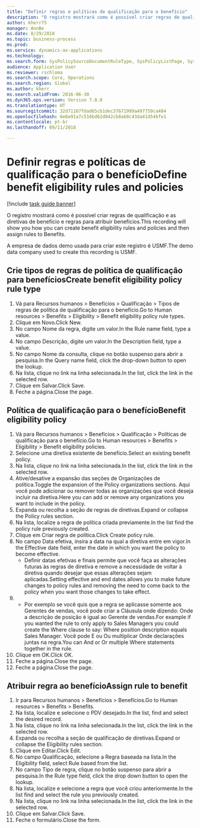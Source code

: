 ```yaml
--- 
title: "Definir regras e políticas de qualificação para o benefício"
description: "O registro mostrará como é possível criar regras de qualificação e as diretivas de benefício e regras para atribuir benefícios."
author: kherr75
manager: AnnBe
ms.date: 8/29/2018
ms.topic: business-process
ms.prod: 
ms.service: dynamics-ax-applications
ms.technology: 
ms.search.form: SysPolicySourceDocumentRuleType, SysPolicyListPage, SysPolicy, HcmBenefitEligibilityPolicy, HcmBenefit
audience: Application User
ms.reviewer: rschloma
ms.search.scope: Core, Operations
ms.search.region: Global
ms.author: kherr
ms.search.validFrom: 2016-06-30
ms.dyn365.ops.version: Version 7.0.0
ms.translationtype: HT
ms.sourcegitcommit: 32d71167fdad65cb1dec37671999a497759ca484
ms.openlocfilehash: 6e6e91a7c516bd62d042cb8a68c43da41d54bfe1
ms.contentlocale: pt-br
ms.lasthandoff: 09/11/2018

---
```

# <a name="define-benefit-eligibility-rules-and-policies"></a><span data-ttu-id="97170-103">Definir regras e políticas de qualificação para o benefício</span><span class="sxs-lookup"><span data-stu-id="97170-103">Define benefit eligibility rules and policies</span></span>

[!include [task guide banner](../../includes/task-guide-banner.md)]

<span data-ttu-id="97170-104">O registro mostrará como é possível criar regras de qualificação e as diretivas de benefício e regras para atribuir benefícios.</span><span class="sxs-lookup"><span data-stu-id="97170-104">This recording will show you how you can create benefit eligibility rules and policies and then assign rules to Benefits.</span></span>  

<span data-ttu-id="97170-105">A empresa de dados demo usada para criar este registro é USMF.</span><span class="sxs-lookup"><span data-stu-id="97170-105">The demo data company used to create this recording is USMF.</span></span>


## <a name="create-benefit-eligibility-policy-rule-type"></a><span data-ttu-id="97170-106">Crie tipos de regras de política de qualificação para benefícios</span><span class="sxs-lookup"><span data-stu-id="97170-106">Create benefit eligibility policy rule type</span></span>
1. <span data-ttu-id="97170-107">Vá para Recursos humanos > Benefícios > Qualificação > Tipos de regras de política de qualificação para o benefício.</span><span class="sxs-lookup"><span data-stu-id="97170-107">Go to Human resources > Benefits > Eligibility > Benefit eligibility policy rule types.</span></span>
2. <span data-ttu-id="97170-108">Clique em Novo.</span><span class="sxs-lookup"><span data-stu-id="97170-108">Click New.</span></span>
3. <span data-ttu-id="97170-109">No campo Nome da regra, digite um valor.</span><span class="sxs-lookup"><span data-stu-id="97170-109">In the Rule name field, type a value.</span></span>
4. <span data-ttu-id="97170-110">No campo Descrição, digite um valor.</span><span class="sxs-lookup"><span data-stu-id="97170-110">In the Description field, type a value.</span></span>
5. <span data-ttu-id="97170-111">No campo Nome da consulta, clique no botão suspenso para abrir a pesquisa.</span><span class="sxs-lookup"><span data-stu-id="97170-111">In the Query name field, click the drop-down button to open the lookup.</span></span>
6. <span data-ttu-id="97170-112">Na lista, clique no link na linha selecionada.</span><span class="sxs-lookup"><span data-stu-id="97170-112">In the list, click the link in the selected row.</span></span>
7. <span data-ttu-id="97170-113">Clique em Salvar.</span><span class="sxs-lookup"><span data-stu-id="97170-113">Click Save.</span></span>
8. <span data-ttu-id="97170-114">Feche a página.</span><span class="sxs-lookup"><span data-stu-id="97170-114">Close the page.</span></span>

## <a name="benefit-eligibility-policy"></a><span data-ttu-id="97170-115">Política de qualificação para o benefício</span><span class="sxs-lookup"><span data-stu-id="97170-115">Benefit eligibility policy</span></span>
1. <span data-ttu-id="97170-116">Vá para Recursos humanos > Benefícios > Qualificação > Políticas de qualificação para o benefício.</span><span class="sxs-lookup"><span data-stu-id="97170-116">Go to Human resources > Benefits > Eligibility > Benefit eligibility policies.</span></span>
2. <span data-ttu-id="97170-117">Selecione uma diretiva existente de benefício.</span><span class="sxs-lookup"><span data-stu-id="97170-117">Select an existing benefit policy.</span></span>
3. <span data-ttu-id="97170-118">Na lista, clique no link na linha selecionada.</span><span class="sxs-lookup"><span data-stu-id="97170-118">In the list, click the link in the selected row.</span></span>
4. <span data-ttu-id="97170-119">Ative/desative a expansão das seções de Organizações de política.</span><span class="sxs-lookup"><span data-stu-id="97170-119">Toggle the expansion of the Policy organizations sections.</span></span>  <span data-ttu-id="97170-120">Aqui você pode adicionar ou remover todas as organizações que você deseja incluir na diretiva.</span><span class="sxs-lookup"><span data-stu-id="97170-120">Here you can add or remove any organizations you want to include in the policy.</span></span>
5. <span data-ttu-id="97170-121">Expanda ou recolha a seção de regras de diretivas.</span><span class="sxs-lookup"><span data-stu-id="97170-121">Expand or collapse the Policy rules section.</span></span>
6. <span data-ttu-id="97170-122">Na lista, localize a regra de política criada previamente.</span><span class="sxs-lookup"><span data-stu-id="97170-122">In the list find the policy rule previously created.</span></span>
7. <span data-ttu-id="97170-123">Clique em Criar regra de política.</span><span class="sxs-lookup"><span data-stu-id="97170-123">Click Create policy rule.</span></span>
8. <span data-ttu-id="97170-124">No campo Data efetiva, insira a data na qual a diretiva entre em vigor.</span><span class="sxs-lookup"><span data-stu-id="97170-124">In the Effective date field, enter the date in which you want the policy to become effective.</span></span>
    * <span data-ttu-id="97170-125">Definir datas efetivas e finais permite que você faça as alterações futuras às regras de diretiva e remove a necessidade de voltar à diretiva quando desejar que essas alterações sejam aplicadas.</span><span class="sxs-lookup"><span data-stu-id="97170-125">Setting effective and end dates allows you to make future changes to policy rules and removing the need to come back to the policy when you want those changes to take effect.</span></span>  
9. 
    * <span data-ttu-id="97170-126">Por exemplo se você quis que a regra se aplicasse somente aos Gerentes de vendas, você pode criar a Cláusula onde dizendo: Onde a descrição de posição é igual ao Gerente de vendas.</span><span class="sxs-lookup"><span data-stu-id="97170-126">For example if you wanted the rule to only apply to Sales Managers you could create the Where clause to say: Where position description equals Sales Manager.</span></span>  <span data-ttu-id="97170-127">Você pode E ou Ou multiplicar Onde declarações juntas na regra.</span><span class="sxs-lookup"><span data-stu-id="97170-127">You can And or Or multiple Where statements together in the rule.</span></span>  
10. <span data-ttu-id="97170-128">Clique em OK.</span><span class="sxs-lookup"><span data-stu-id="97170-128">Click OK.</span></span>
11. <span data-ttu-id="97170-129">Feche a página.</span><span class="sxs-lookup"><span data-stu-id="97170-129">Close the page.</span></span>
12. <span data-ttu-id="97170-130">Feche a página.</span><span class="sxs-lookup"><span data-stu-id="97170-130">Close the page.</span></span>

## <a name="assign-rule-to-benefit"></a><span data-ttu-id="97170-131">Atribuir regra ao benefício</span><span class="sxs-lookup"><span data-stu-id="97170-131">Assign rule to benefit</span></span>
1. <span data-ttu-id="97170-132">Ir para Recursos humanos > Benefícios > Benefícios.</span><span class="sxs-lookup"><span data-stu-id="97170-132">Go to Human resources > Benefits > Benefits.</span></span>
2. <span data-ttu-id="97170-133">Na lista, localize e selecione o PDV desejado.</span><span class="sxs-lookup"><span data-stu-id="97170-133">In the list, find and select the desired record.</span></span>
3. <span data-ttu-id="97170-134">Na lista, clique no link na linha selecionada.</span><span class="sxs-lookup"><span data-stu-id="97170-134">In the list, click the link in the selected row.</span></span>
4. <span data-ttu-id="97170-135">Expanda ou recolha a seção de qualificação de diretivas.</span><span class="sxs-lookup"><span data-stu-id="97170-135">Expand or collapse the Eligibility rules section.</span></span>
5. <span data-ttu-id="97170-136">Clique em Editar.</span><span class="sxs-lookup"><span data-stu-id="97170-136">Click Edit.</span></span>
6. <span data-ttu-id="97170-137">No campo Qualificação, selecione a Regra baseada na lista.</span><span class="sxs-lookup"><span data-stu-id="97170-137">In the Eligibility field, select Rule based from the list.</span></span>
7. <span data-ttu-id="97170-138">No campo Tipo de regra, clique no botão suspenso para abrir a pesquisa.</span><span class="sxs-lookup"><span data-stu-id="97170-138">In the Rule type field, click the drop down button to open the lookup.</span></span>
8. <span data-ttu-id="97170-139">Na lista, localize e selecione a regra que você criou anteriormente.</span><span class="sxs-lookup"><span data-stu-id="97170-139">In the list find and select the rule you previously created.</span></span>
9. <span data-ttu-id="97170-140">Na lista, clique no link na linha selecionada.</span><span class="sxs-lookup"><span data-stu-id="97170-140">In the list, click the link in the selected row.</span></span>
10. <span data-ttu-id="97170-141">Clique em Salvar.</span><span class="sxs-lookup"><span data-stu-id="97170-141">Click Save.</span></span>
11. <span data-ttu-id="97170-142">Feche o formulário.</span><span class="sxs-lookup"><span data-stu-id="97170-142">Close the form.</span></span>


